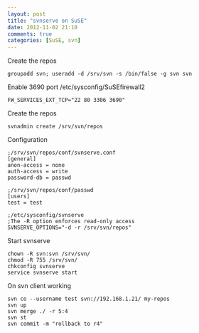 ```yaml
---
layout: post
title: "svnserve on SuSE"
date: 2012-11-02 21:10
comments: true
categories: [SuSE, svn]
---
```


Create the repos
    
    groupadd svn; useradd -d /srv/svn -s /bin/false -g svn svn
    
Enable 3690 port /etc/sysconfig/SuSEfirewall2
    
    FW_SERVICES_EXT_TCP="22 80 3306 3690"
    
Create the repos

    svnadmin create /srv/svn/repos

Configuration  

    ;/srv/svn/repos/conf/svnserve.conf   
    [general]
    anon-access = none
    auth-access = write
    password-db = passwd

    ;/srv/svn/repos/conf/passwd
    [users]
    test = test
    
    ;/etc/sysconfig/svnserve
    ;The -R option enforces read-only access
    SVNSERVE_OPTIONS="-d -r /srv/svn/repos"
    
Start svnserve

    chown -R svn:svn /srv/svn/
    chmod -R 755 /srv/svn/
    chkconfig svnserve
    service svnserve start
    
On svn client working

    svn co --username test svn://192.168.1.21/ my-repos
    svn up
    svn merge ./ -r 5:4 
    svn st
    svn commit -m "rollback to r4"